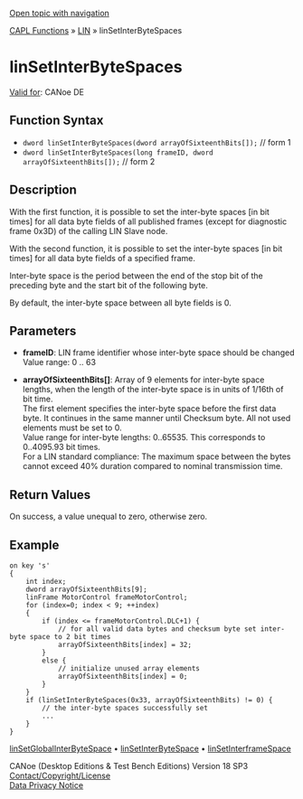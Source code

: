 [Open topic with navigation](../../../../../CANoeDEFamily.htm#Topics/CAPLFunctions/LIN/Functions/CAPLfunctionLINSetInterByteSpaces.md)

[CAPL Functions](../../CAPLfunctions.md) » [LIN](../CAPLfunctionsLINOverview.md) » linSetInterByteSpaces

# linSetInterByteSpaces

[Valid for](../../../Shared/FeatureAvailability.md): CANoe DE

## Function Syntax

- `dword linSetInterByteSpaces(dword arrayOfSixteenthBits[]);` // form 1
- `dword linSetInterByteSpaces(long frameID, dword arrayOfSixteenthBits[]);` // form 2

## Description

With the first function, it is possible to set the inter-byte spaces [in bit times] for all data byte fields of all published frames (except for diagnostic frame 0x3D) of the calling LIN Slave node.

With the second function, it is possible to set the inter-byte spaces [in bit times] for all data byte fields of a specified frame.

Inter-byte space is the period between the end of the stop bit of the preceding byte and the start bit of the following byte.

By default, the inter-byte space between all byte fields is 0.

## Parameters

- **frameID**: LIN frame identifier whose inter-byte space should be changed  
  Value range: 0 .. 63

- **arrayOfSixteenthBits[]**: Array of 9 elements for inter-byte space lengths, when the length of the inter-byte space is in units of 1/16th of bit time.  
  The first element specifies the inter-byte space before the first data byte. It continues in the same manner until Checksum byte. All not used elements must be set to 0.  
  Value range for inter-byte lengths: 0..65535. This corresponds to 0..4095.93 bit times.  
  For a LIN standard compliance: The maximum space between the bytes cannot exceed 40% duration compared to nominal transmission time.

## Return Values

On success, a value unequal to zero, otherwise zero.

## Example

```plaintext
on key 's'
{
    int index;
    dword arrayOfSixteenthBits[9];
    linFrame MotorControl frameMotorControl;
    for (index=0; index < 9; ++index)
    {
        if (index <= frameMotorControl.DLC+1) {
            // for all valid data bytes and checksum byte set inter-byte space to 2 bit times
            arrayOfSixteenthBits[index] = 32;
        }
        else {
            // initialize unused array elements
            arrayOfSixteenthBits[index] = 0;
        }
    }
    if (linSetInterByteSpaces(0x33, arrayOfSixteenthBits) != 0) {
        // the inter-byte spaces successfully set
        ...
    }
}
```

[linSetGlobalInterByteSpace](CAPLfunctionLINSetGlobalInterByteSpace.md) • [linSetInterByteSpace](CAPLfunctionLINSetInterByteSpace.md) • [linSetInterframeSpace](CAPLfunctionLINSetInterFrameSpace.md)

CANoe (Desktop Editions & Test Bench Editions) Version 18 SP3  
[Contact/Copyright/License](../../../Shared/ContactCopyrightLicense.md)  
[Data Privacy Notice](https://www.vector.com/int/en/company/get-info/privacy-policy/)
